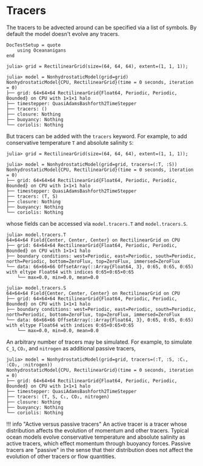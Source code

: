 # Tracers

The tracers to be advected around can be specified via a list of symbols. By default the model doesn't evolve any
tracers.

```@meta
DocTestSetup = quote
    using Oceananigans
end
```

```jldoctest tracers
julia> grid = RectilinearGrid(size=(64, 64, 64), extent=(1, 1, 1));

julia> model = NonhydrostaticModel(grid=grid)
NonhydrostaticModel{CPU, RectilinearGrid}(time = 0 seconds, iteration = 0)
├── grid: 64×64×64 RectilinearGrid{Float64, Periodic, Periodic, Bounded} on CPU with 1×1×1 halo
├── timestepper: QuasiAdamsBashforth2TimeStepper
├── tracers: ()
├── closure: Nothing
├── buoyancy: Nothing
└── coriolis: Nothing
```

But tracers can be added with the `tracers` keyword.
For example, to add conservative temperature `T` and absolute salinity `S`:

```jldoctest tracers
julia> grid = RectilinearGrid(size=(64, 64, 64), extent=(1, 1, 1));

julia> model = NonhydrostaticModel(grid=grid, tracers=(:T, :S))
NonhydrostaticModel{CPU, RectilinearGrid}(time = 0 seconds, iteration = 0)
├── grid: 64×64×64 RectilinearGrid{Float64, Periodic, Periodic, Bounded} on CPU with 1×1×1 halo
├── timestepper: QuasiAdamsBashforth2TimeStepper
├── tracers: (T, S)
├── closure: Nothing
├── buoyancy: Nothing
└── coriolis: Nothing
```

whose fields can be accessed via `model.tracers.T` and `model.tracers.S`.

```jldoctest tracers
julia> model.tracers.T
64×64×64 Field{Center, Center, Center} on RectilinearGrid on CPU
├── grid: 64×64×64 RectilinearGrid{Float64, Periodic, Periodic, Bounded} on CPU with 1×1×1 halo
├── boundary conditions: west=Periodic, east=Periodic, south=Periodic, north=Periodic, bottom=ZeroFlux, top=ZeroFlux, immersed=ZeroFlux
└── data: 66×66×66 OffsetArray(::Array{Float64, 3}, 0:65, 0:65, 0:65) with eltype Float64 with indices 0:65×0:65×0:65
    └── max=0.0, min=0.0, mean=0.0

julia> model.tracers.S
64×64×64 Field{Center, Center, Center} on RectilinearGrid on CPU
├── grid: 64×64×64 RectilinearGrid{Float64, Periodic, Periodic, Bounded} on CPU with 1×1×1 halo
├── boundary conditions: west=Periodic, east=Periodic, south=Periodic, north=Periodic, bottom=ZeroFlux, top=ZeroFlux, immersed=ZeroFlux
└── data: 66×66×66 OffsetArray(::Array{Float64, 3}, 0:65, 0:65, 0:65) with eltype Float64 with indices 0:65×0:65×0:65
    └── max=0.0, min=0.0, mean=0.0
```

An arbitrary number of tracers may be simulated. For example, to simulate
``C_1``, ``CO₂``, and `nitrogen` as additional passive tracers,

```jldoctest tracers
julia> model = NonhydrostaticModel(grid=grid, tracers=(:T, :S, :C₁, :CO₂, :nitrogen))
NonhydrostaticModel{CPU, RectilinearGrid}(time = 0 seconds, iteration = 0)
├── grid: 64×64×64 RectilinearGrid{Float64, Periodic, Periodic, Bounded} on CPU with 1×1×1 halo
├── timestepper: QuasiAdamsBashforth2TimeStepper
├── tracers: (T, S, C₁, CO₂, nitrogen)
├── closure: Nothing
├── buoyancy: Nothing
└── coriolis: Nothing
```

!!! info "Active versus passive tracers"
    An active tracer is a tracer whose distribution affects the evolution of momentum and other tracers.
    Typical ocean models evolve conservative temperature and absolute salinity as active tracers,
    which effect momentum through buoyancy forces.
    Passive tracers are "passive" in the sense that their distribution does not affect
    the evolution of other tracers or flow quantities.
